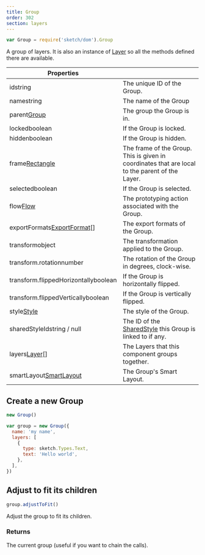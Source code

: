 ```yaml
---
title: Group
order: 302
section: layers
---
```


```javascript
var Group = require('sketch/dom').Group
```

A group of layers. It is also an instance of [Layer](#layer) so all the methods defined there are available.

| Properties |  |
| --- | --- |
| id<span class="arg-type">string</span> | The unique ID of the Group. |
| name<span class="arg-type">string</span> | The name of the Group |
| parent<span class="arg-type">[Group](#group)</span> | The group the Group is in. |
| locked<span class="arg-type">boolean</span> | If the Group is locked. |
| hidden<span class="arg-type">boolean</span> | If the Group is hidden. |
| frame<span class="arg-type">[Rectangle](#rectangle)</span> | The frame of the Group. This is given in coordinates that are local to the parent of the Layer. |
| selected<span class="arg-type">boolean</span> | If the Group is selected. |
| flow<span class="arg-type">[Flow](#flow)</span> | The prototyping action associated with the Group. |
| exportFormats<span class="arg-type">[ExportFormat](#export-format)[]</span> | The export formats of the Group. |
| transform<span class="arg-type">object</span> | The transformation applied to the Group. |
| transform.rotation<span class="arg-type">number</span> | The rotation of the Group in degrees, clock-wise. |
| transform.flippedHorizontally<span class="arg-type">boolean</span> | If the Group is horizontally flipped. |
| transform.flippedVertically<span class="arg-type">boolean</span> | If the Group is vertically flipped. |
| style<span class="arg-type">[Style](#style)</span> | The style of the Group. |
| sharedStyleId<span class="arg-type">string / null</span> | The ID of the [SharedStyle](#shared-style) this Group is linked to if any. |
| layers<span class="arg-type">[Layer](#layer)[]</span> | The Layers that this component groups together. |
| smartLayout<span class="arg-type">[SmartLayout](#smartlayout)</span> | The Group's Smart Layout. |

## Create a new Group

```javascript
new Group()
```

```javascript
var group = new Group({
  name: 'my name',
  layers: [
    {
      type: sketch.Types.Text,
      text: 'Hello world',
    },
  ],
})
```

## Adjust to fit its children

```javascript
group.adjustToFit()
```

Adjust the group to fit its children.

### Returns

The current group (useful if you want to chain the calls).
